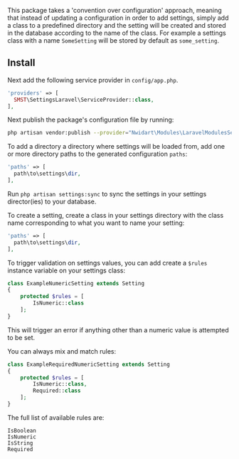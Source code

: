 This package takes a 'convention over configuration' approach, meaning that instead of updating a configuration
in order to add settings, simply add a class to a predefined directory and the setting will be created and stored
in the database according to the name of the class. For example a settings class with a name `SomeSetting` will be stored by default as
`some_setting`.

## Install

Next add the following service provider in `config/app.php`.

``` php
'providers' => [
  SMST\SettingsLaravel\ServiceProvider::class,
],
```

Next publish the package's configuration file by running:

``` bash
php artisan vendor:publish --provider="Nwidart\Modules\LaravelModulesServiceProvider"
```

To add a directory a directory where settings will be loaded from, add one or more directory paths
to the generated configuration `paths`:

``` php
'paths' => [
  path\to\settings\dir,
],
```

Run `php artisan settings:sync` to sync the settings in your settings director(ies) to your database.

To create a setting, create a class in your settings directory with the class name corresponding to what you want to name your setting:
``` php
'paths' => [
  path\to\settings\dir,
],
```

To trigger validation on settings values, you can add create a `$rules` instance variable on your settings class:

``` php
class ExampleNumericSetting extends Setting
{
    protected $rules = [
        IsNumeric::class
    ];
}
```

This will trigger an error if anything other than a numeric value is attempted to be set.

You can always mix and match rules:

``` php
class ExampleRequiredNumericSetting extends Setting
{
    protected $rules = [
        IsNumeric::class,
        Required::class
    ];
}
```

The full list of available rules are:

```
IsBoolean
IsNumeric
IsString
Required
```
